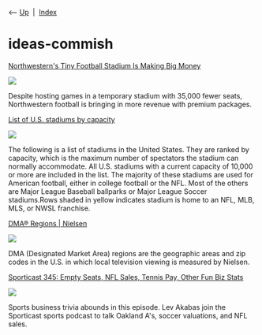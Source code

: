 <div class="nav">

⟵ [Up](index.html)  \|  [Index](index.html)

</div>

# ideas-commish

<div class="cards">

<div class="card">

<div class="card-title">

[Northwestern's Tiny Football Stadium Is Making Big
Money](https://frontofficesports.com/northwestern-tiny-temporary-stadium-big-money/)

</div>

<div class="card-image">

[![](https://frontofficesports.com/wp-content/uploads/2024/09/nw-scaled.jpg?quality=100)](https://frontofficesports.com/northwestern-tiny-temporary-stadium-big-money/)

</div>

Despite hosting games in a temporary stadium with 35,000 fewer seats,
Northwestern football is bringing in more revenue with premium packages.

</div>

<div class="card">

<div class="card-title">

[List of U.S. stadiums by
capacity](https://en.m.wikipedia.org/wiki/List_of_U.S._stadiums_by_capacity)

</div>

<div class="card-image">

[![](https://upload.wikimedia.org/wikipedia/commons/thumb/4/4a/MichStadium_Renovation1.jpg/1200px-MichStadium_Renovation1.jpg)](https://en.m.wikipedia.org/wiki/List_of_U.S._stadiums_by_capacity)

</div>

The following is a list of stadiums in the United States. They are
ranked by capacity, which is the maximum number of spectators the
stadium can normally accommodate. All U.S. stadiums with a current
capacity of 10,000 or more are included in the list. The majority of
these stadiums are used for American football, either in college
football or the NFL. Most of the others are Major League Baseball
ballparks or Major League Soccer stadiums.Rows shaded in yellow
indicates stadium is home to an NFL, MLB, MLS, or NWSL franchise.

</div>

<div class="card">

<div class="card-title">

[DMA® Regions \| Nielsen](https://www.nielsen.com/dma-regions)

</div>

<div class="card-image">

[![](https://www.nielsen.com/wp-content/uploads/sites/2/2024/05/L_Header.jpg)](https://www.nielsen.com/dma-regions)

</div>

DMA (Designated Market Area) regions are the geographic areas and zip
codes in the U.S. in which local television viewing is measured by
Nielsen.

</div>

<div class="card">

<div class="card-title">

[Sporticast 345: Empty Seats, NFL Sales, Tennis Pay, Other Fun
Biz Stats](https://www.sportico.com/podcasts/sporticast/2024/sports-business-trivia-sports-podcast-sporticast-1234778227)

</div>

<div class="card-image">

[![](https://www.sportico.com/wp-content/uploads/2024/05/Sporticast-2.webp?w=1024)](https://www.sportico.com/podcasts/sporticast/2024/sports-business-trivia-sports-podcast-sporticast-1234778227)

</div>

Sports business trivia abounds in this episode. Lev Akabas join the
Sporticast sports podcast to talk Oakland A's, soccer valuations, and
NFL sales.

</div>

</div>
